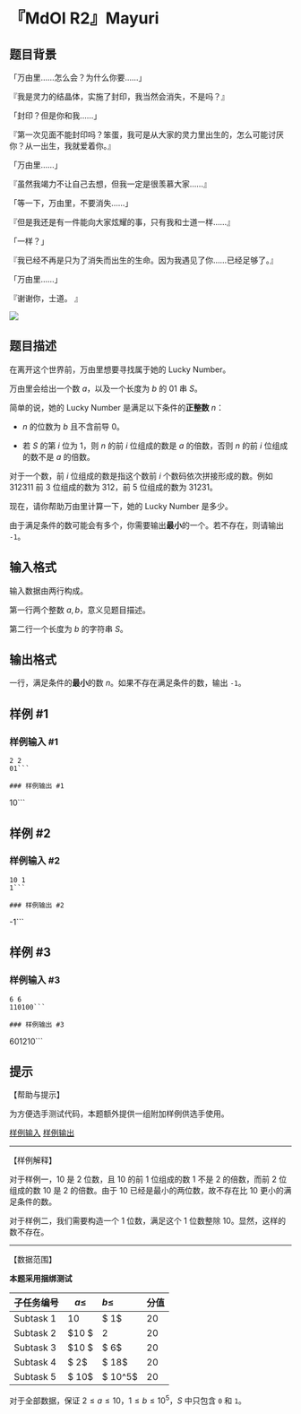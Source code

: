 # 『MdOI R2』Mayuri

## 题目背景

「万由里……怎么会？为什么你要……」

『我是灵力的结晶体，实施了封印，我当然会消失，不是吗？』

「封印？但是你和我……」

『第一次见面不能封印吗？笨蛋，我可是从大家的灵力里出生的，怎么可能讨厌你？从一出生，我就爱着你。』

「万由里……」

『虽然我竭力不让自己去想，但我一定是很羡慕大家……』

「等一下，万由里，不要消失……」

『但是我还是有一件能向大家炫耀的事，只有我和士道一样……』

「一样？」

『我已经不再是只为了消失而出生的生命。因为我遇见了你……已经足够了。』

「万由里……」

『谢谢你，士道。 』

![](https://cdn.luogu.com.cn/upload/image_hosting/9w6a0deg.png)

## 题目描述

在离开这个世界前，万由里想要寻找属于她的 Lucky Number。

万由里会给出一个数 $a$，以及一个长度为 $b$ 的 01 串 $S$。

简单的说，她的 Lucky Number 是满足以下条件的**正整数** $n$：

 - $n$ 的位数为 $b$ 且不含前导 $0$。

 - 若 $S$ 的第 $i$ 位为 $1$，则 $n$ 的前 $i$ 位组成的数是 $a$ 的倍数，否则 $n$ 的前 $i$ 位组成的数不是 $a$ 的倍数。

对于一个数，前 $i$ 位组成的数是指这个数前 $i$ 个数码依次拼接形成的数。例如 $312311$ 前 $3$ 位组成的数为 $312$，前 $5$ 位组成的数为 $31231$。


现在，请你帮助万由里计算一下，她的 Lucky Number 是多少。

由于满足条件的数可能会有多个，你需要输出**最小**的一个。若不存在，则请输出 `-1`。

## 输入格式

输入数据由两行构成。

第一行两个整数 $a,b$，意义见题目描述。

第二行一个长度为 $b$ 的字符串 $S$。

## 输出格式

一行，满足条件的**最小**的数 $n$。如果不存在满足条件的数，输出 `-1`。

## 样例 #1

### 样例输入 #1
```
2 2
01```

### 样例输出 #1

```
10```

## 样例 #2

### 样例输入 #2
```
10 1 
1```

### 样例输出 #2

```
-1```

## 样例 #3

### 样例输入 #3
```
6 6
110100```

### 样例输出 #3

```
601210```

## 提示

【帮助与提示】

为方便选手测试代码，本题额外提供一组附加样例供选手使用。

[样例输入](https://www.luogu.com.cn/paste/5gnn8mg0) [样例输出](https://www.luogu.com.cn/paste/sgxjkbjd)

------
【样例解释】

对于样例一，$10$ 是 $2$ 位数，且 $10$ 的前 $1$ 位组成的数 $1$ 不是 $2$ 的倍数，而前 $2$ 位组成的数 $10$ 是 $2$ 的倍数。由于 $10$ 已经是最小的两位数，故不存在比 $10$ 更小的满足条件的数。

对于样例二，我们需要构造一个 $1$ 位数，满足这个 $1$ 位数整除 $10$。显然，这样的数不存在。

---

【数据范围】

**本题采用捆绑测试**


| 子任务编号 | $a \leq$ | $b\le$  | 分值   |
| ---------- | -------- | :------ | ------ |
| Subtask 1  | $10$     | $ 1$    | $20$   |
| Subtask 2  | $10 $    | $2$     | $20$  |
| Subtask 3  | $10 $    | $ 6$    | $20$  |
| Subtask 4  | $ 2$     | $ 18$   | $20$ |
| Subtask 5  | $ 10$    | $ 10^5$ | $20$ |


对于全部数据，保证 $2\le a\le 10$，$1\le b\le 10^5$，$S$ 中只包含 `0` 和 `1`。
